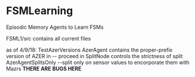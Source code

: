# FSMLearning
Episodic Memory Agents to Learn FSMs

FSML1/src contains all current files

as of 4/9/18:
TestAzerVersions AzerAgent contains the proper-prefix version of AZER in -- proceed in SplitNode controls the strictness of split
                 AzerAgentSplitsOnly --split only on sensor values to encorporate them with Mazrs **THERE ARE BUGS HERE** 
